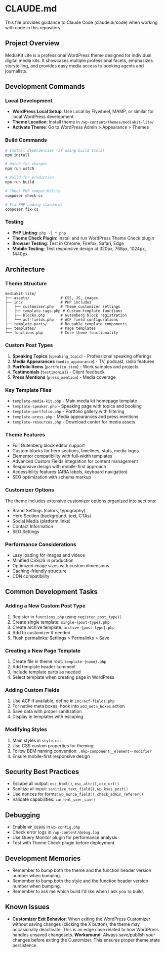 # CLAUDE.md

This file provides guidance to Claude Code (claude.ai/code) when working with code in this repository.

## Project Overview

MediaKit Lite is a professional WordPress theme designed for individual digital media kits. It showcases multiple professional facets, emphasizes storytelling, and provides easy media access to booking agents and journalists.

## Development Commands

### Local Development
- **WordPress Local Setup**: Use Local by Flywheel, MAMP, or similar for local WordPress development
- **Theme Location**: Install theme in `/wp-content/themes/mediakit-lite/`
- **Activate Theme**: Go to WordPress Admin > Appearance > Themes

### Build Commands
```bash
# Install dependencies (if using build tools)
npm install

# Watch for changes
npm run watch

# Build for production
npm run build

# Check PHP compatibility
composer check-cs

# Fix PHP coding standards
composer fix-cs
```

### Testing
- **PHP Linting**: `php -l *.php`
- **Theme Check Plugin**: Install and run WordPress Theme Check plugin
- **Browser Testing**: Test in Chrome, Firefox, Safari, Edge
- **Mobile Testing**: Test responsive design at 320px, 768px, 1024px, 1440px

## Architecture

### Theme Structure
```
mediakit-lite/
├── assets/              # CSS, JS, images
├── inc/                 # PHP includes
│   ├── customizer.php   # Theme customizer settings
│   ├── template-tags.php # Custom template functions
│   ├── blocks.php       # Gutenberg block registration
│   └── acf-fields.php   # ACF field configurations
├── template-parts/      # Reusable template components
├── templates/           # Page templates
└── functions.php        # Core theme functionality
```

### Custom Post Types
1. **Speaking Topics** (`speaking_topic`) - Professional speaking offerings
2. **Media Appearances** (`media_appearance`) - TV, podcast, radio features
3. **Portfolio Items** (`portfolio_item`) - Work samples and projects
4. **Testimonials** (`testimonial`) - Client feedback
5. **Press Mentions** (`press_mention`) - Media coverage

### Key Template Files
- `template-media-kit.php` - Main media kit homepage template
- `template-speaker.php` - Speaking page with topics and booking
- `template-portfolio.php` - Portfolio gallery with filtering
- `template-press.php` - Media appearances and press mentions
- `template-resources.php` - Download center for media assets

### Theme Features
- Full Gutenberg block editor support
- Custom blocks for hero sections, timelines, stats, media logos
- Elementor compatibility with full-width templates
- Advanced Custom Fields integration for content management
- Responsive design with mobile-first approach
- Accessibility features (ARIA labels, keyboard navigation)
- SEO optimization with schema markup

### Customizer Options
The theme includes extensive customizer options organized into sections:
- Brand Settings (colors, typography)
- Hero Section (background, text, CTAs)
- Social Media (platform links)
- Contact Information
- SEO Settings

### Performance Considerations
- Lazy loading for images and videos
- Minified CSS/JS in production
- Optimized image sizes with custom dimensions
- Caching-friendly structure
- CDN compatibility

## Common Development Tasks

### Adding a New Custom Post Type
1. Register in `functions.php` using `register_post_type()`
2. Create single template: `single-{post-type}.php`
3. Create archive template: `archive-{post-type}.php`
4. Add to customizer if needed
5. Flush permalinks: Settings > Permalinks > Save

### Creating a New Page Template
1. Create file in theme root: `template-{name}.php`
2. Add template header comment
3. Include template parts as needed
4. Select template when creating page in WordPress

### Adding Custom Fields
1. Use ACF if available, define in `inc/acf-fields.php`
2. For native meta boxes, hook into `add_meta_boxes` action
3. Save data with proper sanitization
4. Display in templates with escaping

### Modifying Styles
1. Main styles in `style.css`
2. Use CSS custom properties for theming
3. Follow BEM naming convention: `.mkp-component__element--modifier`
4. Ensure mobile-first responsive design

## Security Best Practices
- Escape all output: `esc_html()`, `esc_attr()`, `esc_url()`
- Sanitize all input: `sanitize_text_field()`, `wp_kses_post()`
- Use nonces for forms: `wp_nonce_field()`, `check_admin_referer()`
- Validate capabilities: `current_user_can()`

## Debugging
- Enable `WP_DEBUG` in `wp-config.php`
- Check error logs in `/wp-content/debug.log`
- Use Query Monitor plugin for performance analysis
- Test with Theme Check plugin before deployment

## Development Memories
- Remember to bump both the theme and the function header version number when bumping.
- Remember to bump both the style and the function header version number when bumping.
- Remember to ask me which build I'd like when I ask you to build.

## Known Issues
- **Customizer Exit Behavior**: When exiting the WordPress Customizer without saving changes (clicking the X button), the theme may occasionally deactivate. This is an edge case related to how WordPress handles unsaved changesets. **Workaround**: Always save/publish your changes before exiting the Customizer. This ensures proper theme state persistence.